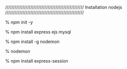 //////////////////////////////////////////////////
Installation nodejs
//////////////////////////////////////////////////

% npm init -y

% npm install express ejs mysql

% npm install -g nodemon

% nodemon 

% npm install express-session